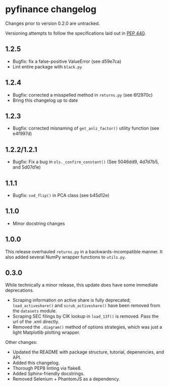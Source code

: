 # pyfinance changelog

Changes prior to version 0.2.0 are untracked.

Versioning attempts to follow the specifications laid out in [PEP 440](https://www.python.org/dev/peps/pep-0440/).

## 1.2.5

- Bugfix: fix a false-positive ValueError (see d59e7ca)
- Lint entire package with `black.py`

## 1.2.4

- Bugfix: corrected a misspelled method in `returns.py` (see 6f2970c)
- Bring this changelog up to date

## 1.2.3

- Bugfix: corrected misnaming of `get_anlz_factor()` utility function (see e4f997d)

## 1.2.2/1.2.1

- Bugfix: Fix a bug in `ols._confirm_constant()`  (See 5046dd9, 4d7d7b5, and 5d07d1e)

## 1.1.1

- Bugfix: `svd_flip()` in PCA class (see b45d12e)

## 1.1.0

- Minor docstring changes

## 1.0.0

This release overhauled `returns.py` in a backwards-incompatible manner.  It also added several NumPy wrapper functions to `utils.py`.

## 0.3.0

While technically a minor release, this update does have some immediate deprecations.
- Scraping information on active share is fully deprecated; `load_activeshare()` and `scrub_activeshare()` have been removed from the `datasets` module.
- Scraping SEC filings by CIK lookup in `load_13f()` is removed.  Pass the url of the .xml directly.
- Removed the `.diagram()` method of options strategies, which was just a light Matplotlib plotting wrapper.

Other changes:
- Updated the README with package structure, tutorial, depenencies, and API.
- Added this changelog.
- Thorough PEP8 linting via flake8.
- Added Sphinx-friendly docstrings.
- Removed Selenium + PhantomJS as a dependency.

